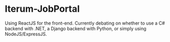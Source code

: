 # Iterum-JobPortal

Using ReactJS for the front-end. Currently debating on whether to use a C# backend with .NET, a Django backend with Python, or simply using NodeJS/ExpressJS.
